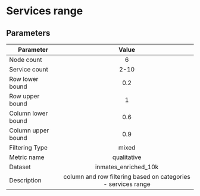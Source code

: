 # Services range

## Parameters

| Parameter | Value |
| --------- | :---: |
| Node count | 6 |
| Service count | 2-10 |
| Row lower bound | 0.2 |
| Row upper bound | 1 |
| Column lower bound | 0.6 |
| Column upper bound | 0.9 |
| Filtering Type | mixed |
| Metric name | qualitative |
| Dataset | inmates_enriched_10k |
| Description | column and row filtering based on categories - services range |


